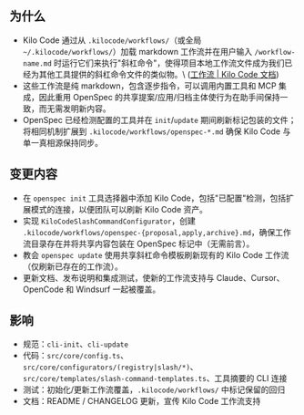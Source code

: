## 为什么
- Kilo Code 通过从 `.kilocode/workflows/`（或全局 `~/.kilocode/workflows/`）加载 markdown 工作流并在用户输入 `/workflow-name.md` 时运行它们来执行"斜杠命令"，使得项目本地工作流文件成为我们已经为其他工具提供的斜杠命令文件的类似物。\\
  ([工作流 | Kilo Code 文档](https://kilocode.ai/docs/features/slash-commands/workflows))
- 这些工作流是纯 markdown，包含逐步指令，可以调用内置工具和 MCP 集成，因此重用 OpenSpec 的共享提案/应用/归档主体使行为在助手间保持一致，而无需发明新内容。
- OpenSpec 已经检测配置的工具并在 `init`/`update` 期间刷新标记包装的文件；将相同机制扩展到 `.kilocode/workflows/openspec-*.md` 确保 Kilo Code 与单一真相源保持同步。

## 变更内容
- 在 `openspec init` 工具选择器中添加 Kilo Code，包括"已配置"检测，包括扩展模式的连接，以便团队可以刷新 Kilo Code 资产。
- 实现 `KiloCodeSlashCommandConfigurator`，创建 `.kilocode/workflows/openspec-{proposal,apply,archive}.md`，确保工作流目录存在并将共享内容包装在 OpenSpec 标记中（无需前言）。
- 教会 `openspec update` 使用共享斜杠命令模板刷新现有的 Kilo Code 工作流（仅刷新已存在的工作流）。
- 更新文档、发布说明和集成测试，使新的工作流支持与 Claude、Cursor、OpenCode 和 Windsurf 一起被覆盖。

## 影响
- 规范：`cli-init`、`cli-update`
- 代码：`src/core/config.ts`、`src/core/configurators/(registry|slash/*)`、`src/core/templates/slash-command-templates.ts`、工具摘要的 CLI 连接
- 测试：初始化/更新工作流覆盖，`.kilocode/workflows/` 中标记保留的回归
- 文档：README / CHANGELOG 更新，宣传 Kilo Code 工作流支持